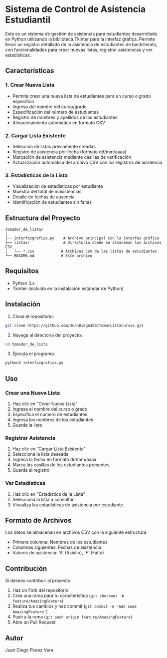 # Sistema de Control de Asistencia Estudiantil

Este es un sistema de gestión de asistencia para estudiantes desarrollado en Python utilizando la biblioteca Tkinter para la interfaz gráfica. Permite llevar un registro detallado de la asistencia de estudiantes de bachillerato, con funcionalidades para crear nuevas listas, registrar asistencias y ver estadísticas.

## Características

### 1. Crear Nueva Lista
- Permite crear una nueva lista de estudiantes para un curso o grado específico
- Ingreso del nombre del curso/grado
- Especificación del número de estudiantes
- Registro de nombres y apellidos de los estudiantes
- Almacenamiento automático en formato CSV

### 2. Cargar Lista Existente
- Selección de listas previamente creadas
- Registro de asistencia por fecha (formato dd/mm/aaaa)
- Marcación de asistencia mediante casillas de verificación
- Actualización automática del archivo CSV con los registros de asistencia

### 3. Estadísticas de la Lista
- Visualización de estadísticas por estudiante
- Muestra del total de inasistencias
- Detalle de fechas de ausencia
- Identificación de estudiantes sin faltas

## Estructura del Proyecto
```
tomador_de_lista/
│
├── interfazgrafica.py    # Archivo principal con la interfaz gráfica
├── listas/               # Directorio donde se almacenan los archivos CSV
│   └── *.csv            # Archivos CSV de las listas de estudiantes
└── README.md            # Este archivo
```

## Requisitos
- Python 3.x
- Tkinter (incluido en la instalación estándar de Python)

## Instalación

1. Clona el repositorio:
```bash
git clone https://github.com/JuanDiego360/tomarListaCursos.git
```

2. Navega al directorio del proyecto:
```bash
cd tomador_de_lista
```

3. Ejecuta el programa:
```bash
python3 interfazgrafica.py
```

## Uso

### Crear una Nueva Lista
1. Haz clic en "Crear Nueva Lista"
2. Ingresa el nombre del curso o grado
3. Especifica el número de estudiantes
4. Ingresa los nombres de los estudiantes
5. Guarda la lista

### Registrar Asistencia
1. Haz clic en "Cargar Lista Existente"
2. Selecciona la lista deseada
3. Ingresa la fecha en formato dd/mm/aaaa
4. Marca las casillas de los estudiantes presentes
5. Guarda el registro

### Ver Estadísticas
1. Haz clic en "Estadística de la Lista"
2. Selecciona la lista a consultar
3. Visualiza las estadísticas de asistencia por estudiante

## Formato de Archivos
Los datos se almacenan en archivos CSV con la siguiente estructura:
- Primera columna: Nombres de los estudiantes
- Columnas siguientes: Fechas de asistencia
- Valores de asistencia: 'A' (Asistió), 'F' (Faltó)

## Contribución
Si deseas contribuir al proyecto:
1. Haz un Fork del repositorio
2. Crea una rama para tu característica (`git checkout -b feature/AmazingFeature`)
3. Realiza tus cambios y haz commit (`git commit -m 'Add some AmazingFeature'`)
4. Push a la rama (`git push origin feature/AmazingFeature`)
5. Abre un Pull Request

## Autor
Juan Diego Florez Vera

